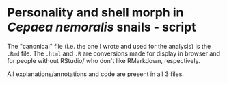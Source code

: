 # Personality and shell morph in *Cepaea nemoralis* snails - script

The "canonical" file (i.e. the one I wrote and used for the analysis) is the `.Rmd` file. 
The `.html` and `.R` are conversions made for display in browser and for people without RStudio/ who don't like RMarkdown, respectively.

All explanations/annotations and code are present in all 3 files.
